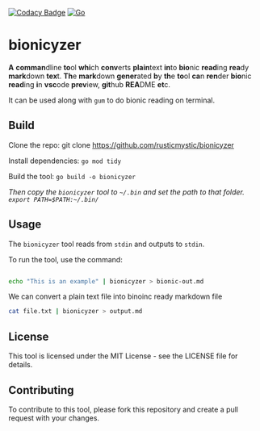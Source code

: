 [![Codacy Badge](https://api.codacy.com/project/badge/Grade/b5eac637a5c74e0b88fb84f5a09261b2)](https://app.codacy.com/gh/CyberneticReading/bionicyzer?utm_source=github.com&utm_medium=referral&utm_content=CyberneticReading/bionicyzer&utm_campaign=Badge_Grade)
[![Go](https://github.com/CyberneticReading/bionicyzer/actions/workflows/go.yml/badge.svg?branch=main&event=push)](https://github.com/CyberneticReading/bionicyzer/actions/workflows/go.yml)
# bionicyzer

**A** **comman**dline **to**ol **whi**ch **conv**erts **plain**text **in**to **bio**nic **read**ing **rea**dy **mark**down **tex**t. **Th**e **mark**down **gener**ated **b**y **th**e **to**ol **ca**n **ren**der **bio**nic **read**ing **i**n **vsc**ode **prev**iew, **git**hub **REA**DME **et**c.

It can be used along with `gum` to do bionic reading on terminal.



## Build


Clone the repo: git clone https://github.com/rusticmystic/bionicyzer

Install dependencies: `go mod tidy`

Build the tool: `go build -o bionicyzer`

_Then copy the `bionicyzer` tool to `~/.bin` and set the path to that folder. `export PATH=$PATH:~/.bin/`_

## Usage

The `bionicyzer` tool reads from `stdin` and outputs to `stdin`.


To run the tool, use the command: 

```sh

echo "This is an example" | bionicyzer > bionic-out.md

```

We can convert a plain text file into binoinc ready markdown file

```sh
cat file.txt | bionicyzer > output.md

```


## License
This tool is licensed under the MIT License - see the LICENSE file for details.

## Contributing
To contribute to this tool, please fork this repository and create a pull request with your changes.
